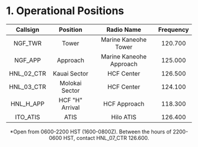# 1. Operational Positions

| Callsign           | Position          | Radio Name           | Frequency                       |
| :------------------: | :----------------: | :------------------: | :---------------------------: |
| NGF_TWR | Tower | Marine Kaneohe Tower | 120.700 |
| NGF_APP | Approach | Marine Kaneohe Approach | 125.000 |
| HNL_02_CTR | Kauai Sector | HCF Center | 126.500 |
| HNL_03_CTR | Molokai Sector | HCF Center | 124.100 |
| HNL_H_APP | HCF "H" Arrival | HCF Approach | 118.300 |
| ITO_ATIS | ATIS | Hilo ATIS | 126.400 |

<p style="text-align:center;">*Open from 0600-2200 HST (1600-0800Z). Between the hours of 2200-0600 HST, contact HNL_07_CTR 126.600.</p>
